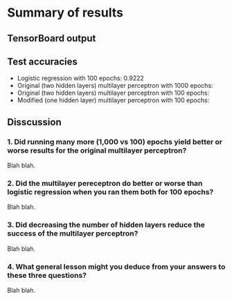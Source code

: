 # Summary of results

## TensorBoard output


## Test accuracies
* Logistic regression with 100 epochs: 0.9222
* Original (two hidden layers) multilayer perceptron with 1000 epochs: 
* Original (two hidden layers) multilayer perceptron with 100 epochs: 
* Modified (one hidden layer) multilayer perceptron with 100 epochs: 

## Disscussion

### 1. Did running many more (1,000 vs 100) epochs yield better or worse results for the original multilayer perceptron?

Blah blah.

### 2. Did the multilayer pereceptron do better or worse than logistic regression when you ran them both for 100 epochs?

Blah blah.

### 3. Did decreasing the number of hidden layers reduce the success of the multilayer perceptron?

Blah blah.

### 4. What general lesson might you deduce from your answers to these three questions?

Blah blah.


